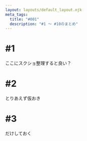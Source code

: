 ```yaml
---
layout: layouts/default_layout.njk
meta_tags:
  title: "#001"
  description: "#1 〜 #10のまとめ"
---
```


# #1

ここにスクショ整理すると良い？

# #2

とりあえず仮おき

# #3

だけしておく
